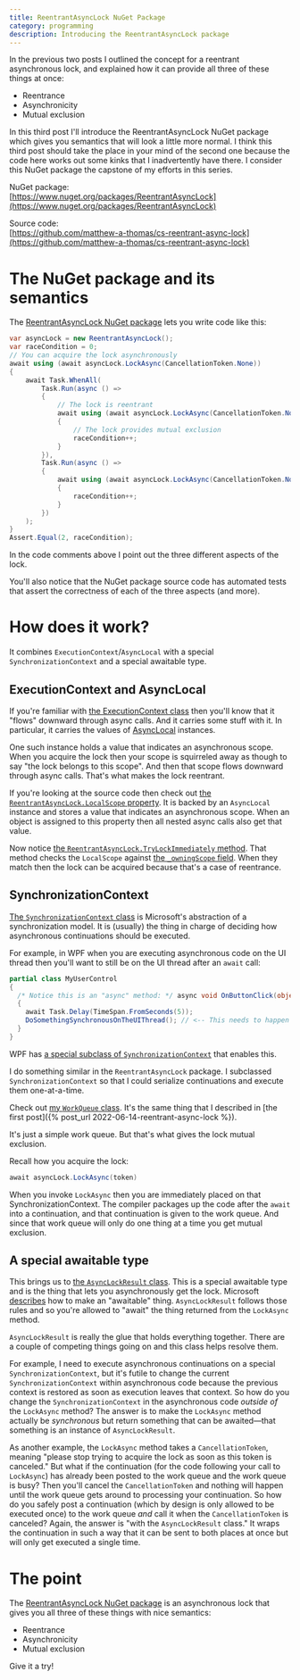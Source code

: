 ```yaml
---
title: ReentrantAsyncLock NuGet Package
category: programming
description: Introducing the ReentrantAsyncLock package
---
```


In the previous two posts I outlined the concept for a reentrant asynchronous
lock, and explained how it can provide all three of these things at once:

* Reentrance
* Asynchronicity
* Mutual exclusion

In this third post I'll introduce the ReentrantAsyncLock NuGet package which
gives you semantics that will look a little more normal. I think this third post
should take the place in your mind of the second one because the code here works
out some kinks that I inadvertently have there. I consider this NuGet package
the capstone of my efforts in this series.

NuGet package:<br/>
[https://www.nuget.org/packages/ReentrantAsyncLock](https://www.nuget.org/packages/ReentrantAsyncLock)

Source code:<br/>
[https://github.com/matthew-a-thomas/cs-reentrant-async-lock](https://github.com/matthew-a-thomas/cs-reentrant-async-lock)

# The NuGet package and its semantics

The
[ReentrantAsyncLock NuGet package](https://www.nuget.org/packages/ReentrantAsyncLock)
lets you write code like this:

```csharp
var asyncLock = new ReentrantAsyncLock();
var raceCondition = 0;
// You can acquire the lock asynchronously
await using (await asyncLock.LockAsync(CancellationToken.None))
{
    await Task.WhenAll(
        Task.Run(async () =>
        {
            // The lock is reentrant
            await using (await asyncLock.LockAsync(CancellationToken.None))
            {
                // The lock provides mutual exclusion
                raceCondition++;
            }
        }),
        Task.Run(async () =>
        {
            await using (await asyncLock.LockAsync(CancellationToken.None))
            {
                raceCondition++;
            }
        })
    );
}
Assert.Equal(2, raceCondition);
```

In the code comments above I point out the three different aspects of the lock.

You'll also notice that the NuGet package source code has automated tests that
assert the correctness of each of the three aspects (and more).

# How does it work?

It combines `ExecutionContext`/`AsyncLocal` with a special
`SynchronizationContext` and a special awaitable type.

## ExecutionContext and AsyncLocal

If you're familiar with
[the ExecutionContext class](https://docs.microsoft.com/en-us/dotnet/api/system.threading.executioncontext?view=net-6.0)
then you'll know that it "flows" downward through async calls. And it carries
some stuff with it. In particular, it carries the values of
[AsyncLocal](https://docs.microsoft.com/en-us/dotnet/api/system.threading.asynclocal-1?view=net-6.0)
instances.

One such instance holds a value that indicates an asynchronous scope. When you
acquire the lock then your scope is squirreled away as though to say "the lock
belongs to this scope". And then that scope flows downward through async calls.
That's what makes the lock reentrant.

If you're looking at the source code then check out
[the `ReentrantAsyncLock.LocalScope` property](https://github.com/matthew-a-thomas/cs-reentrant-async-lock/blob/deded4441ad895428dc3716852e5fb07c74036af/ReentrantAsyncLock/ReentrantAsyncLock.cs#L84).
It is backed by an `AsyncLocal` instance and stores a value that indicates an
asynchronous scope. When an object is assigned to this property then all nested
async calls also get that value.

Now notice
[the `ReentrantAsyncLock.TryLockImmediately` method](https://github.com/matthew-a-thomas/cs-reentrant-async-lock/blob/deded4441ad895428dc3716852e5fb07c74036af/ReentrantAsyncLock/ReentrantAsyncLock.cs#L149).
That method checks the `LocalScope` against
[the `_owningScope` field](https://github.com/matthew-a-thomas/cs-reentrant-async-lock/blob/deded4441ad895428dc3716852e5fb07c74036af/ReentrantAsyncLock/ReentrantAsyncLock.cs#L63).
When they match then the lock can be acquired because that's a case of
reentrance.

## SynchronizationContext

[The `SynchronizationContext` class](https://docs.microsoft.com/en-us/dotnet/api/system.threading.synchronizationcontext?view=net-6.0)
is Microsoft's abstraction of a synchronization model. It is (usually) the thing
in charge of deciding how asynchronous continuations should be executed.

For example, in WPF when you are executing asynchronous code on the UI thread
then you'll want to still be on the UI thread after an `await` call:

```csharp
partial class MyUserControl
{
  /* Notice this is an "async" method: */ async void OnButtonClick(object sender, EventArgs e)
  {
    await Task.Delay(TimeSpan.FromSeconds(5));
    DoSomethingSynchronousOnTheUIThread(); // <-- This needs to happen on the UI thread
  }
}
```

WPF has
[a special subclass of `SynchronizationContext`](https://docs.microsoft.com/en-us/dotnet/api/system.windows.threading.dispatchersynchronizationcontext?view=windowsdesktop-6.0)
that enables this.

I do something similar in the `ReentrantAsyncLock` package. I subclassed
`SynchronizationContext` so that I could serialize continuations and execute
them one-at-a-time.

Check out
[my `WorkQueue` class](https://github.com/matthew-a-thomas/cs-reentrant-async-lock/blob/deded4441ad895428dc3716852e5fb07c74036af/ReentrantAsyncLock/WorkQueue.cs).
It's the same thing that I described in
[the first post]({% post_url 2022-06-14-reentrant-async-lock %}).

It's just a simple work queue. But that's what gives the lock mutual exclusion.

Recall how you acquire the lock:

```csharp
await asyncLock.LockAsync(token)
```

When you invoke `LockAsync` then you are immediately placed on that
SynchronizationContext. The compiler packages up the code after the `await` into
a continuation, and that continuation is given to the work queue. And since that
work queue will only do one thing at a time you get mutual exclusion.

## A special awaitable type

This brings us to
[the `AsyncLockResult` class](https://github.com/matthew-a-thomas/cs-reentrant-async-lock/blob/deded4441ad895428dc3716852e5fb07c74036af/ReentrantAsyncLock/AsyncLockResult.cs).
This is a special awaitable type and is the thing that lets you asynchronously
get the lock. Microsoft
[describes](https://docs.microsoft.com/en-us/dotnet/csharp/language-reference/language-specification/expressions#11882-awaitable-expressions)
how to make an "awaitable" thing. `AsyncLockResult` follows those rules and so
you're allowed to "await" the thing returned from the `LockAsync` method.

`AsyncLockResult` is really the glue that holds everything together. There are a
couple of competing things going on and this class helps resolve them.

For example, I need to execute asynchronous continuations on a special
`SynchronizationContext`, but it's futile to change the current
`SynchronizationContext` within asynchronous code because the previous context
is restored as soon as execution leaves that context. So how do you change the
`SynchronizationContext` in the asynchronous code _outside of_ the `LockAsync`
method? The answer is to make the `LockAsync` method actually be _synchronous_
but return something that can be awaited&mdash;that something is an instance of
`AsyncLockResult`.

As another example, the `LockAsync` method takes a `CancellationToken`, meaning
"please stop trying to acquire the lock as soon as this token is canceled." But
what if the continuation (for the code following your call to `LockAsync`) has
already been posted to the work queue and the work queue is busy? Then you'll
cancel the `CancellationToken` and nothing will happen until the work queue gets
around to processing your continuation. So how do you safely post a continuation
(which by design is only allowed to be executed once) to the work queue _and_
call it when the `CancellationToken` is canceled? Again, the answer is "with the
`AsyncLockResult` class." It wraps the continuation in such a way that it can be
sent to both places at once but will only get executed a single time.

# The point

The
[ReentrantAsyncLock NuGet package](https://www.nuget.org/packages/ReentrantAsyncLock)
is an asynchronous lock that gives you all three of these things with nice
semantics:

* Reentrance
* Asynchronicity
* Mutual exclusion

Give it a try!